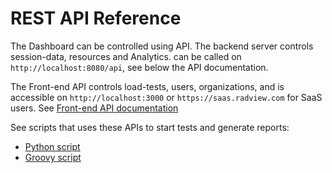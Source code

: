 # REST API Reference

The Dashboard can be controlled using API. The backend server controls session-data, resources and Analytics.
can be called on `http://localhost:8080/api`, see below the API documentation.

The Front-end API controls load-tests, users, organizations, and is accessible on `http://localhost:3000` or `https://saas.radview.com` for SaaS users. See [Front-end API documentation](./grafana/http_api/index.md)

See scripts that uses these APIs to start tests and generate reports:

- [Python script](./sample_api_python.md)
- [Groovy script](./sample_api_groovy.md)

<swagger-ui src="swagger.json"/>